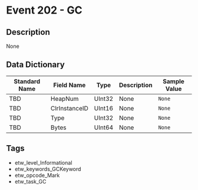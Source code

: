# Event 202 - GC

## Description
None

## Data Dictionary
|Standard Name|Field Name|Type|Description|Sample Value|
|---|---|---|---|---|
|TBD|HeapNum|UInt32|None|`None`|
|TBD|ClrInstanceID|UInt16|None|`None`|
|TBD|Type|UInt32|None|`None`|
|TBD|Bytes|UInt64|None|`None`|

## Tags
* etw_level_Informational
* etw_keywords_GCKeyword
* etw_opcode_Mark
* etw_task_GC